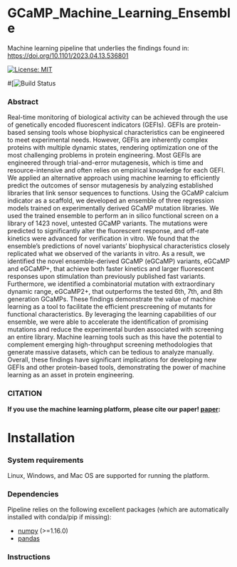 # GCaMP_Machine_Learning_Ensemble
Machine learning pipeline that underlies the findings found in: https://doi.org/10.1101/2023.04.13.536801

[![License: MIT](https://img.shields.io/badge/License-MIT-yellow.svg)](https://opensource.org/licenses/MIT)

#[![Build Status]()

###  Abstract
Real-time monitoring of biological activity can be achieved through the use of genetically encoded fluorescent indicators (GEFIs). GEFIs are protein-based sensing tools whose biophysical characteristics can be engineered to meet experimental needs. However, GEFIs are inherently complex proteins with multiple dynamic states, rendering optimization one of the most challenging problems in protein engineering. Most GEFIs are engineered through trial-and-error mutagenesis, which is time and resource-intensive and often relies on empirical knowledge for each GEFI. We applied an alternative approach using machine learning to efficiently predict the outcomes of sensor mutagenesis by analyzing established libraries that link sensor sequences to functions. Using the GCaMP calcium indicator as a scaffold, we developed an ensemble of three regression models trained on experimentally derived GCaMP mutation libraries. We used the trained ensemble to perform an in silico functional screen on a library of 1423 novel, untested GCaMP variants. The mutations were predicted to significantly alter the fluorescent response, and off-rate kinetics were advanced for verification in vitro. We found that the ensemble’s predictions of novel variants’ biophysical characteristics closely replicated what we observed of the variants in vitro. As a result, we identified the novel ensemble-derived GCaMP (eGCaMP) variants, eGCaMP and eGCaMP+, that achieve both faster kinetics and larger fluorescent responses upon stimulation than previously published fast variants. Furthermore, we identified a combinatorial mutation with extraordinary dynamic range, eGCaMP2+, that outperforms the tested 6th, 7th, and 8th generation GCaMPs. These findings demonstrate the value of machine learning as a tool to facilitate the efficient prescreening of mutants for functional characteristics. By leveraging the learning capabilities of our ensemble, we were able to accelerate the identification of promising mutations and reduce the experimental burden associated with screening an entire library. Machine learning tools such as this have the potential to complement emerging high-throughput screening methodologies that generate massive datasets, which can be tedious to analyze manually. Overall, these findings have significant implications for developing new GEFIs and other protein-based tools, demonstrating the power of machine learning as an asset in protein engineering.


### CITATION
**If you use the machine learning platform, please cite our paper! [paper]([https://doi.org/10.1101/2023.04.13.536801]):**  

# Installation

### System requirements
Linux, Windows, and Mac OS are supported for running the platform. 

### Dependencies
Pipeline relies on the following excellent packages (which are automatically installed with conda/pip if missing):
- [numpy](http://www.numpy.org/) (>=1.16.0)
- [pandas]([https://pandas.pydata.org/)

### Instructions  


